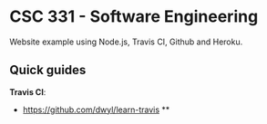# CSC 331 - Software Engineering
Website example using Node.js, Travis CI, Github and Heroku.

## Quick guides
**Travis CI**:
- https://github.com/dwyl/learn-travis
**
